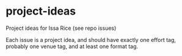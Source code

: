 # project-ideas
Project ideas for Issa Rice (see repo issues)

Each issue is a project idea, and should have exactly one effort tag, probably one venue tag, and at least one format tag.
